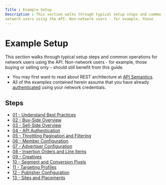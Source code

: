 ```yaml
---
Title : Example Setup
Description : This section walks through typical setup steps and common operations for
network users using the API. Non-network users - for example, those
---
```



# Example Setup



This section walks through typical setup steps and common operations for
network users using the API. Non-network users - for example, those
buying or selling only - should still benefit from this guide.

- You may first want to read about REST architecture at <a
  href="https://docs.xandr.com/bundle/xandr-api/page/api-semantics.html"
  class="xref" target="_blank">API Semantics</a>.
- All of the examples contained herein assume that you have already <a
  href="https://docs.xandr.com/bundle/xandr-api/page/authentication-service.html"
  class="xref" target="_blank">authenticated</a> using your network
  credentials.

<div id="ID-00000601__section_esg_lv4_rwb" >

## Steps

- <a
  href="https://docs.xandr.com/bundle/xandr-api/page/01---understand-best-practices.html"
  class="xref" target="_blank">01 - Understand Best Practices</a>
- <a
  href="https://docs.xandr.com/bundle/xandr-api/page/02---buy-side-overview.html"
  class="xref" target="_blank">02 - Buy-Side Overview</a>
- <a
  href="https://docs.xandr.com/bundle/xandr-api/page/03---sell-side-overview.html"
  class="xref" target="_blank">03 - Sell-Side Overview</a>
- <a
  href="https://docs.xandr.com/bundle/xandr-api/page/04---api-authentication.html"
  class="xref" target="_blank">04 - API Authentication</a>
- <a
  href="https://docs.xandr.com/bundle/xandr-api/page/05---throttling-pagination-and-filtering.html"
  class="xref" target="_blank">05 - Throttling Pagination and
  Filtering</a>
- <a
  href="https://docs.xandr.com/bundle/xandr-api/page/06---member-configuration.html"
  class="xref" target="_blank">06 - Member Configuration</a>
- <a
  href="https://docs.xandr.com/bundle/xandr-api/page/07---advertiser-configuration.html"
  class="xref" target="_blank">07 - Advertiser Configuration</a>
- <a
  href="https://docs.xandr.com/bundle/xandr-api/page/08---insertion-orders-and-line-items.html"
  class="xref" target="_blank">08 - Insertion Orders and Line Items</a>
- <a
  href="https://docs.xandr.com/bundle/xandr-api/page/09---creatives.html"
  class="xref" target="_blank">09 - Creatives</a>
- <a
  href="https://docs.xandr.com/bundle/xandr-api/page/10---segment-and-conversion-pixels.html"
  class="xref" target="_blank">10 - Segment and Conversion Pixels</a>
- <a
  href="https://docs.xandr.com/bundle/xandr-api/page/11---targeting-profiles.html"
  class="xref" target="_blank">11 - Targeting Profiles</a>
- <a
  href="https://docs.xandr.com/bundle/xandr-api/page/12---publisher-configuration.html"
  class="xref" target="_blank">12 - Publisher Configuration</a>
- <a
  href="https://docs.xandr.com/bundle/xandr-api/page/13---sites-and-placements.html"
  class="xref" target="_blank">13 - Sites and Placements</a>






